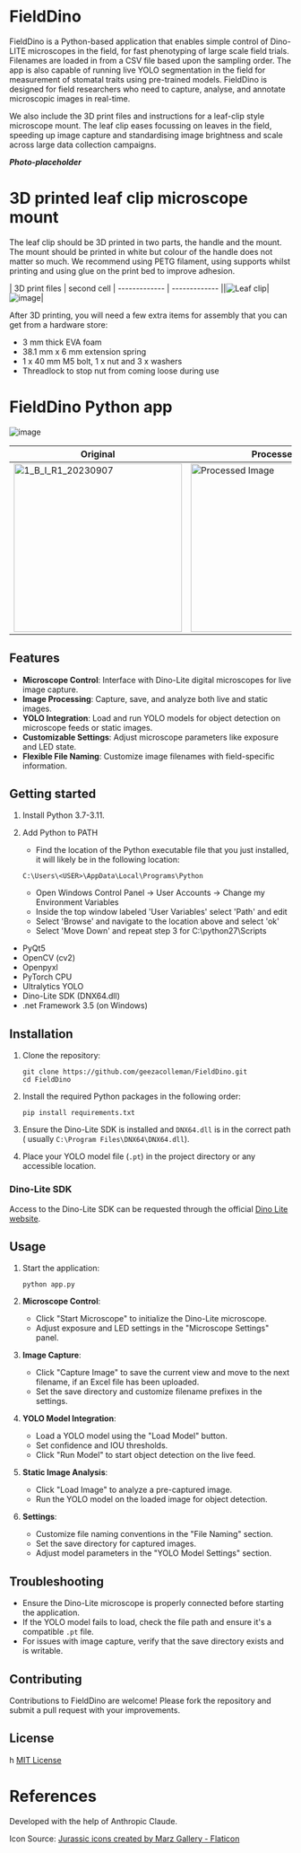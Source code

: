 # FieldDino

FieldDino is a Python-based application that enables simple control of Dino-LITE microscopes in the field, for fast phenotyping of large scale field trials. Filenames are loaded in from a CSV file based upon the sampling order. The app is also capable of running live YOLO segmentation in the field for measurement of stomatal traits using pre-trained models. FieldDino is designed for field researchers who need to capture, analyse, and annotate microscopic images in real-time.

We also include the 3D print files and instructions for a leaf-clip style microscope mount. The leaf clip eases focussing on leaves in the field, speeding up image capture and standardising image brightness and scale across large data collection campaigns.


***Photo-placeholder***


# 3D printed leaf clip microscope mount

The leaf clip should be 3D printed in two parts, the handle and the mount. The mount should be printed in white but colour of the handle does not matter so much. We recommend using PETG filament, using supports whilst printing and using glue on the print bed to improve adhesion.

| 3D print files | second cell | ------------- | ------------- ||![Leaf clip](https://media.github.sydney.edu.au/user/5402/files/c8961e1d-9aa7-4e52-bae7-caa1de9b325b)|
![image](https://media.github.sydney.edu.au/user/5402/files/36536d63-45a8-4553-a85f-f8a076c2ff67)|


After 3D printing, you will need a few extra items for assembly that you can get from a hardware store:
- 3 mm thick EVA foam
- 38.1 mm x 6 mm extension spring
- 1 x 40 mm M5 bolt, 1 x nut and 3 x washers
- Threadlock to stop nut from coming loose during use

# FieldDino Python app

![image](https://github.com/user-attachments/assets/675d2f4f-eb6c-4b0a-a024-7fed5197da9b)

| Original                                                                                                                        | Processed                                                                                                                      |
|---------------------------------------------------------------------------------------------------------------------------------|--------------------------------------------------------------------------------------------------------------------------------|
| <img src="https://github.com/user-attachments/assets/d2232762-e3fc-4608-86be-e515e66986c8" alt="1_B_I_R1_20230907" width="300"> | <img src="https://github.com/user-attachments/assets/9bf466e8-6526-40b2-a67f-41fb4833c510" alt="Processed Image"  width="300"> |

## Features

- **Microscope Control**: Interface with Dino-Lite digital microscopes for live image capture.
- **Image Processing**: Capture, save, and analyze both live and static images.
- **YOLO Integration**: Load and run YOLO models for object detection on microscope feeds or static images.
- **Customizable Settings**: Adjust microscope parameters like exposure and LED state.
- **Flexible File Naming**: Customize image filenames with field-specific information.

## Getting started

1. Install Python 3.7-3.11.

2. Add Python to PATH
    - Find the location of the Python executable file that you just installed, it will likely be in the following location:
    ```
    C:\Users\<USER>\AppData\Local\Programs\Python
    ```
    - Open Windows Control Panel -> User Accounts -> Change my Environment Variables
    - Inside the top window labeled 'User Variables' select 'Path' and edit
    - Select 'Browse' and navigate to the location above and select 'ok'
    - Select 'Move Down' and repeat step 3 for C:\python27\Scripts

- PyQt5
- OpenCV (cv2)
- Openpyxl
- PyTorch CPU
- Ultralytics YOLO
- Dino-Lite SDK (DNX64.dll)
- .net Framework 3.5 (on Windows)

## Installation

1. Clone the repository:
   ```
   git clone https://github.com/geezacolleman/FieldDino.git
   cd FieldDino
   ```

2. Install the required Python packages in the following order:
   ```
   pip install requirements.txt
   ```

3. Ensure the Dino-Lite SDK is installed and `DNX64.dll` is in the correct path (
   usually `C:\Program Files\DNX64\DNX64.dll`).

4. Place your YOLO model file (`.pt`) in the project directory or any accessible location.

### Dino-Lite SDK
Access to the Dino-Lite SDK can be requested through the official [Dino Lite website](https://www.dino-lite.com/download06.php).

## Usage

1. Start the application:
   ```
   python app.py
   ```

2. **Microscope Control**:
    - Click "Start Microscope" to initialize the Dino-Lite microscope.
    - Adjust exposure and LED settings in the "Microscope Settings" panel.

3. **Image Capture**:
    - Click "Capture Image" to save the current view and move to the next filename, if an Excel file has been uploaded.
    - Set the save directory and customize filename prefixes in the settings.

4. **YOLO Model Integration**:
    - Load a YOLO model using the "Load Model" button.
    - Set confidence and IOU thresholds.
    - Click "Run Model" to start object detection on the live feed.

5. **Static Image Analysis**:
    - Click "Load Image" to analyze a pre-captured image.
    - Run the YOLO model on the loaded image for object detection.

6. **Settings**:
    - Customize file naming conventions in the "File Naming" section.
    - Set the save directory for captured images.
    - Adjust model parameters in the "YOLO Model Settings" section.

## Troubleshooting

- Ensure the Dino-Lite microscope is properly connected before starting the application.
- If the YOLO model fails to load, check the file path and ensure it's a compatible `.pt` file.
- For issues with image capture, verify that the save directory exists and is writable.

## Contributing

Contributions to FieldDino are welcome! Please fork the repository and submit a pull request with your improvements.

## License
h
[MIT License](LICENSE)

# References
Developed with the help of Anthropic Claude.

Icon Source:
<a href="https://www.flaticon.com/free-icons/jurassic" title="jurassic icons">Jurassic icons created by Marz Gallery -
Flaticon</a>
